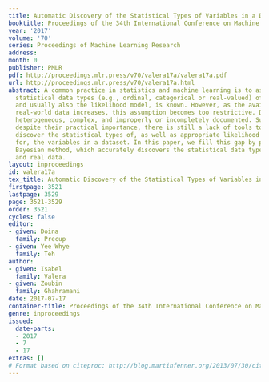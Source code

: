 ```yaml
---
title: Automatic Discovery of the Statistical Types of Variables in a Dataset
booktitle: Proceedings of the 34th International Conference on Machine Learning
year: '2017'
volume: '70'
series: Proceedings of Machine Learning Research
address: 
month: 0
publisher: PMLR
pdf: http://proceedings.mlr.press/v70/valera17a/valera17a.pdf
url: http://proceedings.mlr.press/v70/valera17a.html
abstract: A common practice in statistics and machine learning is to assume that the
  statistical data types (e.g., ordinal, categorical or real-valued) of variables,
  and usually also the likelihood model, is known. However, as the availability of
  real-world data increases, this assumption becomes too restrictive. Data are often
  heterogeneous, complex, and improperly or incompletely documented. Surprisingly,
  despite their practical importance, there is still a lack of tools to automatically
  discover the statistical types of, as well as appropriate likelihood (noise) models
  for, the variables in a dataset. In this paper, we fill this gap by proposing a
  Bayesian method, which accurately discovers the statistical data types in both synthetic
  and real data.
layout: inproceedings
id: valera17a
tex_title: Automatic Discovery of the Statistical Types of Variables in a Dataset
firstpage: 3521
lastpage: 3529
page: 3521-3529
order: 3521
cycles: false
editor:
- given: Doina
  family: Precup
- given: Yee Whye
  family: Teh
author:
- given: Isabel
  family: Valera
- given: Zoubin
  family: Ghahramani
date: 2017-07-17
container-title: Proceedings of the 34th International Conference on Machine Learning
genre: inproceedings
issued:
  date-parts:
  - 2017
  - 7
  - 17
extras: []
# Format based on citeproc: http://blog.martinfenner.org/2013/07/30/citeproc-yaml-for-bibliographies/
---
```

